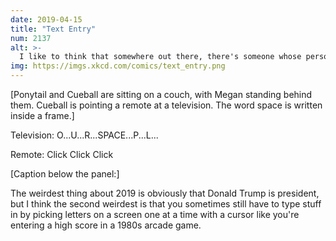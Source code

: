 ```yaml
---
date: 2019-04-15
title: "Text Entry"
num: 2137
alt: >-
  I like to think that somewhere out there, there's someone whose personal quest is lobbying TV providers to add an option to switch their on-screen keyboards to Dvorak.
img: https://imgs.xkcd.com/comics/text_entry.png
---
```

[Ponytail and Cueball are sitting on a couch, with Megan standing behind them. Cueball is pointing a remote at a television. The word space is written inside a frame.]

Television: O...U...R...SPACE...P...L...

Remote: Click Click Click

[Caption below the panel:]

The weirdest thing about 2019 is obviously that Donald Trump is president, but I think the second weirdest is that you sometimes still have to type stuff in by picking letters on a screen one at a time with a cursor like you're entering a high score in a 1980s arcade game.